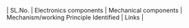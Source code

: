 | SL.No. | Electronics components | Mechanical components | Mechanism/working Principle Identified | Links |


